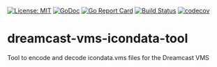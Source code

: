 [![License: MIT](https://img.shields.io/badge/License-MIT-yellow.svg)](https://opensource.org/licenses/MIT)
[![GoDoc](https://godoc.org/github.com/HugoSmits86/dreamcast-vms-icondata-tool/icondata?status.svg)](https://godoc.org/github.com/HugoSmits86/dreamcast-vms-icondata-tool/icondata)
[![Go Report Card](https://goreportcard.com/badge/github.com/m-zajac/json2go)](https://goreportcard.com/report/github.com/m-zajac/json2go) 
[![Build Status](https://travis-ci.com/HugoSmits86/dreamcast-vms-icondata-tool.svg?branch=master)](https://travis-ci.com/HugoSmits86/dreamcast-vms-icondata-tool) 
[![codecov](https://codecov.io/gh/HugoSmits86/dreamcast-vms-icondata-tool/branch/master/graph/badge.svg)](https://codecov.io/gh/HugoSmits86/dreamcast-vms-icondata-tool)

# dreamcast-vms-icondata-tool
Tool to encode and decode icondata.vms files for the Dreamcast VMS
